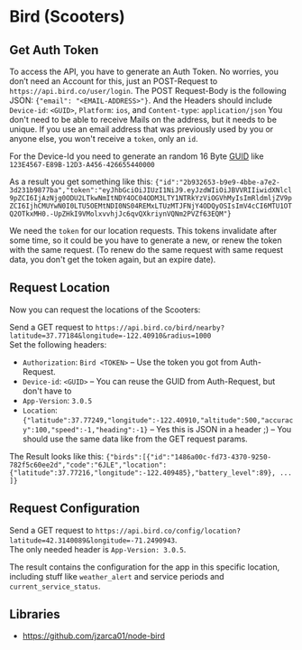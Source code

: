 # Bird (Scooters)

## Get Auth Token

To access the API, you have to generate an Auth Token. No worries, you don’t need an Account for this, just an POST-Request to `https://api.bird.co/user/login`. The POST Request-Body is the following JSON:
`{"email": "<EMAIL-ADDRESS>"}`.
And the Headers should include `Device-id`: `<GUID>`, `Platform`: `ios`, and `Content-type`: `application/json`
You don't need to be able to receive Mails on the address, but it needs to be unique. If you use an email address that was previously used by you or anyone else, you won't receive a `token`, only an `id`.

For the Device-Id you need to generate an random 16 Byte [GUID](https://en.wikipedia.org/wiki/Universally_unique_identifier) like `123E4567-E89B-12D3-A456-426655440000`

As a result you get something like this: `{"id":"2b932653-b9e9-4bbe-a7e2-3d231b9877ba","token":"eyJhbGciOiJIUzI1NiJ9.eyJzdWIiOiJBVVRIIiwidXNlcl9pZCI6IjAzNjg0ODU2LTkwNmItNDY4OC04ODM3LTY1NTRkYzViOGVhMyIsImRldmljZV9pZCI6IjhCMUYwN0I0LTU5OEMtNDI0NS04REMxLTUzMTJFNjY4ODQyOSIsImV4cCI6MTU1OTQ2OTkxMH0.-UpZHkI9VMolxvvhjJc6qvQXkriynVQNm2PVZf63EQM"}`

We need the `token` for our location requests. This tokens invalidate after some time, so it could be you have to generate a new, or renew the token with the same request. (To renew do the same request with same request data, you don't get the token again, but an expire date).

## Request Location

Now you can request the locations of the Scooters:

Send a GET request to `https://api.bird.co/bird/nearby?latitude=37.77184&longitude=-122.40910&radius=1000`  
Set the following headers:

 * `Authorization`: `Bird <TOKEN>` – Use the token you got from Auth-Request.
 * `Device-id`: `<GUID>` – You can reuse the GUID from Auth-Request, but don't have to
 * `App-Version`: `3.0.5`
 * `Location`: `{"latitude":37.77249,"longitude":-122.40910,"altitude":500,"accuracy":100,"speed":-1,"heading":-1}` – Yes this is JSON in a header ;) – You should use the same data like from the GET request params.

 The Result looks like this: `{"birds":[{"id":"1486a00c-fd73-4370-9250-782f5c60ee2d","code":"6JLE","location":{"latitude":37.77216,"longitude":-122.409485},"battery_level":89}, ... ]}`
 
## Request Configuration

Send a GET request to `https://api.bird.co/config/location?latitude=42.3140089&longitude=-71.2490943`.  
The only needed header is `App-Version: 3.0.5`.

The result contains the configuration for the app in this specific location, including stuff like `weather_alert` and service periods and `current_service_status`.

## Libraries

 * https://github.com/jzarca01/node-bird
